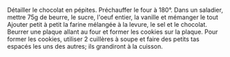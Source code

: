 Détailler le chocolat en pépites.
Préchauffer le four à 180°.
Dans un saladier, mettre 75g de beurre, le sucre, l'oeuf entier, la vanille et mémanger le tout
Ajouter petit à petit la farine mélangée à la levure, le sel et le chocolat. 
Beurrer une plaque allant au four et former les cookies sur la plaque. Pour former les cookies, utiliser 2 cuillères à soupe et faire des petits tas espacés les uns des autres; ils grandiront à la cuisson.